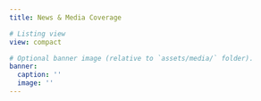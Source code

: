 ```yaml
---
title: News & Media Coverage

# Listing view
view: compact

# Optional banner image (relative to `assets/media/` folder).
banner:
  caption: ''
  image: ''
---
```

